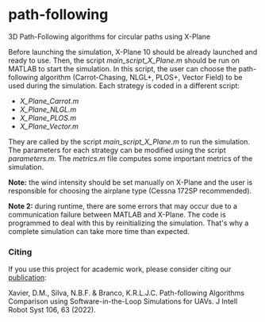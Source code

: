 # path-following
3D Path-Following algorithms for circular paths using X-Plane

Before launching the simulation, X-Plane 10 should be already launched and ready to use. Then, the script *main_script_X_Plane.m* should be run on MATLAB to start the simulation. In this script, the user can choose the path-following algorithm (Carrot-Chasing, NLGL+, PLOS+, Vector Field) to be used during the simulation. Each strategy is coded in a different script:

- *X_Plane_Carrot.m*
- *X_Plane_NLGL.m*
- *X_Plane_PLOS.m*
- *X_Plane_Vector.m*

They are called by the script *main_script_X_Plane.m* to run the simulation. The parameters for each strategy can be modified using the script *parameters.m*. The *metrics.m* file computes some important metrics of the simulation. 

**Note:** the wind intensity should be set manually on X-Plane and the user is responsible for choosing the airplane type (Cessna 172SP recommended).

**Note 2:** during runtime, there are some errors that may occur due to a communication failure between MATLAB and X-Plane. The code is programmed to deal with this by reinitializing the simulation. That's why a complete simulation can take more time than expected.

### Citing

If you use this project for academic work, please consider citing our [publication](https://link.springer.com/article/10.1007/s10846-022-01764-4): 

Xavier, D.M., Silva, N.B.F. & Branco, K.R.L.J.C. Path-following Algorithms Comparison using Software-in-the-Loop Simulations for UAVs. J Intell Robot Syst 106, 63 (2022). 
